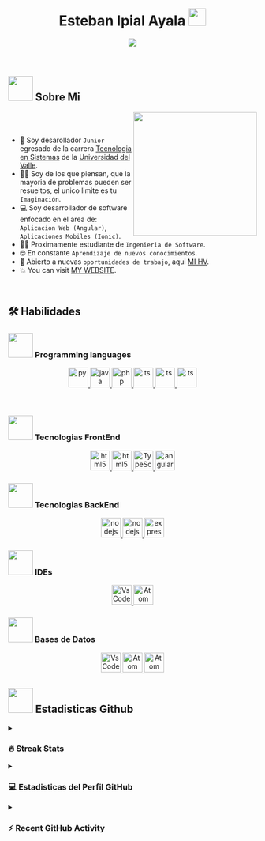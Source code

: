 <h1 align="center"> Esteban Ipial Ayala <img src="https://media.giphy.com/media/hvRJCLFzcasrR4ia7z/giphy.gif" width="35"></h1>
<p align="center">
  <a href="https://github.com/DenverCoder1/readme-typing-svg"><img src="https://readme-typing-svg.herokuapp.com?font=Time+New+Roman&color=%23C8BE25&size=25&center=true&vCenter=true&width=600&height=100&lines=Desarrollador+de+Software;Tecnólogo+En+Sistemas;Universidad+del+Valle;Enfoques;Aplicaciones+Web,;Aplicaciones+Mobiles;Autodidacta,+Apasionado"></a>
</p>
<br>

## <picture align="center" ><img src = "https://github.com/7oSkaaa/7oSkaaa/blob/main/Images/about_me.gif?raw=true" width = 50px></picture> Sobre Mi
<picture> <img align="right" src="https://github.com/7oSkaaa/7oSkaaa/blob/main/Images/Right_Side.gif?raw=true" width = 250px></picture>

<br><br>

- :school: Soy desarollador `Junior` egresado de la carrera [Tecnologia en Sistemas](https://nortedelcauca.univalle.edu.co/estudia-univalle/pregrado/tecnologia-en-sistemas) de la [Universidad del Valle](https://www.univalle.edu.co/).
- :technologist: Soy de los que piensan, que la mayoria de problemas pueden ser resueltos, el unico limite es tu `Imaginación`.
- :computer: Soy desarrollador de software enfocado en el area de: `Aplicacion Web (Angular)`, `Aplicaciones Mobiles (Ionic)`.
- :student: Proximamente estudiante de `Ingenieria de Software`.
- :nerd_face: En constante `Aprendizaje de nuevos conocimientos`.
- :thinking: Abierto a nuevas `oportunidades de trabajo`, aqui [MI HV](http://lnkiy.in/Ahmed_Hossam_Resume).
- :boom: You can visit [MY WEBSITE](https://estebanipial.github.io/).
<br>

## 🛠️ Habilidades

### <picture> <img src = "https://github.com/7oSkaaa/7oSkaaa/blob/main/Images/Programming_Languages.gif?raw=true" width = 50px>  </picture> Programming languages

<p align="center"> 
  <a href="https://www.w3.org/html/" target="_blank" rel="noreferrer"> <img
      src="https://skillicons.dev/icons?i=py"
      alt="py" width="40" height="40" /> </a>
  <a href="#" target="_blank" rel="noreferrer"> <img
      src="https://skillicons.dev/icons?i=java"
      alt="java" width="40" height="40" /> </a>
  <a href="#" target="_blank" rel="noreferrer"> <img
      src="https://skillicons.dev/icons?i=php"
      alt="php" width="40" height="40" /> </a>
  <a href="#" target="_blank" rel="noreferrer"> <img
      src="https://skillicons.dev/icons?i=ts"
      alt="ts" width="40" height="40" /> </a>
  <a href="#" target="_blank" rel="noreferrer"> <img
      src="https://skillicons.dev/icons?i=c"
      alt="ts" width="40" height="40" /> </a>
  <a href="#" target="_blank" rel="noreferrer"> <img
      src="https://skillicons.dev/icons?i=cpp"
      alt="ts" width="40" height="40" /> </a>
</p>

<br>

### <picture> <img src = "https://github.com/7oSkaaa/7oSkaaa/blob/main/Images/Front_End.gif?raw=true" width = 50px>  </picture> Tecnologias FrontEnd
<p align="center"> 
  <a href="https://www.w3.org/html/" target="_blank" rel="noreferrer"> <img
      src="https://skillicons.dev/icons?i=html"
      alt="html5" width="40" height="40" /> </a>
  <a href="https://www.w3.org/css/" target="_blank" rel="noreferrer"> <img
      src="https://skillicons.dev/icons?i=css"
      alt="html5" width="40" height="40" /> </a>
  <a href="https://www.typescriptlang.org/" target="_blank" rel="noreferrer"> <img
      src="https://skillicons.dev/icons?i=ts"
      alt="TypeScript" width="40" height="40" /> </a>
  <a href="https://angular.io/" target="_blank" rel="noreferrer"> <img
      src="https://skillicons.dev/icons?i=angular"
      alt="angular" width="40" height="40" /> </a>
</p>

### <picture> <img src = "https://github.com/7oSkaaa/7oSkaaa/blob/main/Images/Software_Tools.gif?raw=true" width = 50px>  </picture> Tecnologias BackEnd
<p align="center">
  <a href="https://nodejs.org" target="_blank" rel="noreferrer"> <img
      src="https://skillicons.dev/icons?i=js"
      alt="nodejs" width="40" height="40" /> </a> 
  <a href="https://nodejs.org" target="_blank" rel="noreferrer"> <img
      src="https://skillicons.dev/icons?i=nodejs"
      alt="nodejs" width="40" height="40" /> </a> 
  <a href="https://expressjs.com/es/" target="_blank" rel="noreferrer"> <img
      src="https://skillicons.dev/icons?i=express"
      alt="express" width="40" height="40" /> </a> 
</p>


### <picture> <img src = "https://github.com/7oSkaaa/7oSkaaa/blob/main/Images/IDEs.gif?raw=true" width = 50px>  </picture> IDEs

<p align="center">
  <a href="#" target="_blank" rel="noreferrer"> <img
      src="https://skillicons.dev/icons?i=vscode"
      alt="VsCode" width="40" height="40" /> </a> 
  <a href="#" target="_blank" rel="noreferrer"> <img
      src="https://skillicons.dev/icons?i=atom"
      alt="Atom" width="40" height="40" /> </a>
</p>

### <img src = "https://media2.giphy.com/media/QssGEmpkyEOhBCb7e1/giphy.gif?cid=ecf05e47a0n3gi1bfqntqmob8g9aid1oyj2wr3ds3mg700bl&rid=giphy.gif" width = 50px>  </picture> Bases de Datos

<p align="center">
  <a href="#" target="_blank" rel="noreferrer"> <img
      src="https://skillicons.dev/icons?i=mysql"
      alt="VsCode" width="40" height="40" /> </a> 
  <a href="#" target="_blank" rel="noreferrer"> <img
      src="https://skillicons.dev/icons?i=mongodb"
      alt="Atom" width="40" height="40" /> </a>
  <a href="#" target="_blank" rel="noreferrer"> <img
      src="https://skillicons.dev/icons?i=postgres"
      alt="Atom" width="40" height="40" /> </a>
</p>

## <picture> <img src = "https://github.com/7oSkaaa/7oSkaaa/blob/main/Images/Statistics.gif?raw=true" width = 50px>  </picture> Estadisticas Github 


<details><summary><h3> 🔥 Streak Stats</h3></summary>

----
	
 <p align="center"><img src="https://github-readme-streak-stats.herokuapp.com/?user=EstebanIpial&theme=dark&background=0d1117&date_format=M%20j%5B%2C%20Y%5D" alt="adam-pw" /></p>

</details>

<details><summary><h3>💻 Estadisticas del Perfil GitHub </h3></summary>

----
	
<p align="center">
    <a href="https://github.com/anuraghazra/github-readme-stats">
	    <img alt="Esteban's Github Stats" src="https://github-readme-stats.vercel.app/api?username=EstebanIpial&show_icons=true&count_private=true&locale=es&theme=tokyonight&layout=compact" height="230px"/></a>
	  <img src="https://github-readme-stats.vercel.app/api/top-langs?username=EstebanIpial&langs_count=10&show_icons=true&locale=en&theme=tokyonight" alt="Esteban" height="230px"/>
<br/>

  <b>Note:</b> Top languages is only a metric of the languages my public code consists of and doesn't reflect experience or skill level.
  </p>
</details>


<details><summary><h3>⚡ Recent GitHub Activity</h3></summary>

----
	
[![Ashutosh's github activity graph](https://github-readme-activity-graph.vercel.app/graph?username=EstebanIpial&theme=react)](https://github.com/ashutosh00710/github-readme-activity-graph)

 
</details>





